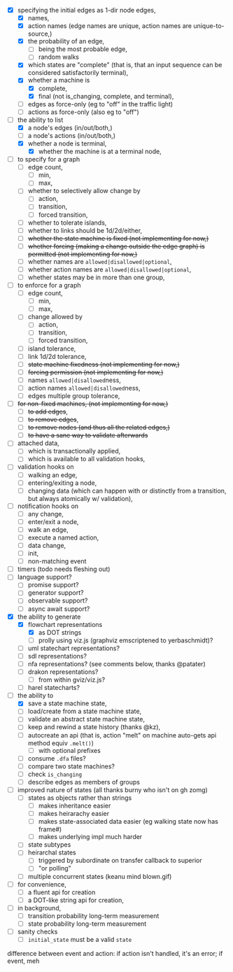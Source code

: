 - [x] specifying the initial edges as 1-dir node edges,
    - [x] names,
    - [x] action names (edge names are unique, action names are unique-to-source,)
    - [x] the probability of an edge,
        - [ ] being the most probable edge,
        - [ ] random walks
    - [x] which states are "complete" (that is, that an input sequence can be considered satisfactorily terminal),
    - [x] whether a machine is
        - [x] complete,
        - [x] final (not is_changing, complete, and terminal),
    - [ ] edges as force-only (eg to "off" in the traffic light)
    - [ ] actions as force-only (also eg to "off")
- [ ] the ability to list
    - [x] a node's edges (in/out/both,)
    - [ ] a node's actions (in/out/both,)
    - [x] whether a node is terminal,
        - [x] whether the machine is at a terminal node,
- [ ] to specify for a graph
    - [ ] edge count,
        - [ ] min,
        - [ ] max,
    - [ ] whether to selectively allow change by
        - [ ] action,
        - [ ] transition,
        - [ ] forced transition,
    - [ ] whether to tolerate islands,
    - [ ] whether to links should be 1d/2d/either,
    - [ ] ~~whether the state machine is fixed (not implementing for now,)~~
    - [ ] ~~whether forcing (making a change outside the edge graph) is permitted (not implementing for now,)~~
    - [ ] whether names are `allowed|disallowed|optional`,
    - [ ] whether action names are `allowed|disallowed|optional`,
    - [ ] whether states may be in more than one group,
- [ ] to enforce for a graph
    - [ ] edge count,
        - [ ] min,
        - [ ] max,
    - [ ] change allowed by
        - [ ] action,
        - [ ] transition,
        - [ ] forced transition,
    - [ ] island tolerance,
    - [ ] link 1d/2d tolerance,
    - [ ] ~~state machine fixedness (not implementing for now,)~~
    - [ ] ~~forcing permission (not implementing for now,)~~
    - [ ] names `allowed|disallowed`ness,
    - [ ] action names `allowed|disallowed`ness,
    - [ ] edges multiple group tolerance,
- [ ] ~~for non-fixed machines, (not implementing for now,)~~
    - [ ] ~~to add edges~~,
    - [ ] ~~to remove edges~~,
    - [ ] ~~to remove nodes (and thus all the related edges,)~~
    - [ ] ~~to have a sane way to validate afterwards~~
- [ ] attached data,
    - [ ] which is transactionally applied,
    - [ ] which is available to all validation hooks,
- [ ] validation hooks on
    - [ ] walking an edge,
    - [ ] entering/exiting a node,
    - [ ] changing data (which can happen with or distinctly from a transition, but always atomically w/ validation),
- [ ] notification hooks on
    - [ ] any change,
    - [ ] enter/exit a node,
    - [ ] walk an edge,
    - [ ] execute a named action,
    - [ ] data change,
    - [ ] init,
    - [ ] non-matching event
- [ ] timers (todo needs fleshing out)
- [ ] language support?
    - [ ] promise support?
    - [ ] generator support?
    - [ ] observable support?
    - [ ] async await support?
- [x] the ability to generate
    - [x] flowchart representations
        - [x] as DOT strings
        - [ ] prolly using viz.js (graphviz emscriptened to yerbaschmidt)?
    - [ ] uml statechart representations?
    - [ ] sdl representations?
    - [ ] nfa representations? (see comments below, thanks @patater)
    - [ ] drakon representations?
        - [ ] from within gviz/viz.js?
    - [ ] harel statecharts?
- [ ] the ability to
    - [x] save a state machine state,
    - [ ] load/create from a state machine state,
    - [ ] validate an abstract state machine state,
    - [ ] keep and rewind a state history (thanks @kz),
    - [ ] autocreate an api (that is, action "melt" on machine auto-gets api method equiv `.melt()`)
        - [ ] with optional prefixes
    - [ ] consume `.dfa` files?
    - [ ] compare two state machines?
    - [ ] check `is_changing`
    - [ ] describe edges as members of groups
- [ ] improved nature of states (all thanks burny who isn't on gh zomg)
    - [ ] states as objects rather than strings
        - [ ] makes inheritance easier
        - [ ] makes heirarachy easier
        - [ ] makes state-associated data easier (eg walking state now has frame#)
        - [ ] makes underlying impl much harder
    - [ ] state subtypes
    - [ ] heirarchal states
        - [ ] triggered by subordinate on transfer callback to superior
        - [ ] "or polling"
    - [ ] multiple concurrent states (keanu mind blown.gif)
- [ ] for convenience,
    - [ ] a fluent api for creation
    - [ ] a DOT-like string api for creation,
- [ ] in background,
    - [ ] transition probability long-term measurement
    - [ ] state probability long-term measurement
- [ ] sanity checks
    - [ ] `initial_state` must be a valid `state`

difference between event and action: if action isn't handled, it's an error; if event, meh
